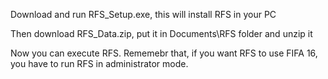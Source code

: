 Download and run RFS_Setup.exe, this will install RFS in your PC

Then download RFS_Data.zip, put it in Documents\RFS folder and unzip it

Now you can execute RFS. Rememebr that, if you want RFS to use FIFA 16, you have to run RFS in administrator mode.
